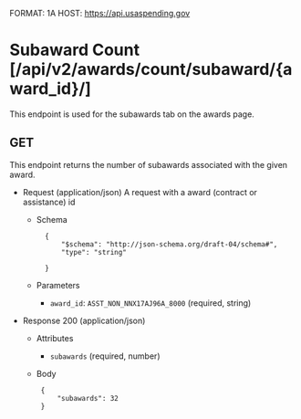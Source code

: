 FORMAT: 1A
HOST: https://api.usaspending.gov

# Subaward Count [/api/v2/awards/count/subaward/{award_id}/]

This endpoint is used for the subawards tab on the awards page.

## GET

This endpoint returns the number of subawards associated with the given award.

+ Request (application/json)
    A request with a award (contract or assistance) id
    + Schema

            {
                "$schema": "http://json-schema.org/draft-04/schema#",
                "type": "string"

            }

    + Parameters
        + `award_id`: `ASST_NON_NNX17AJ96A_8000` (required, string)

+ Response 200 (application/json)
    + Attributes
        + `subawards` (required, number)
     + Body

            {
                "subawards": 32
            }
